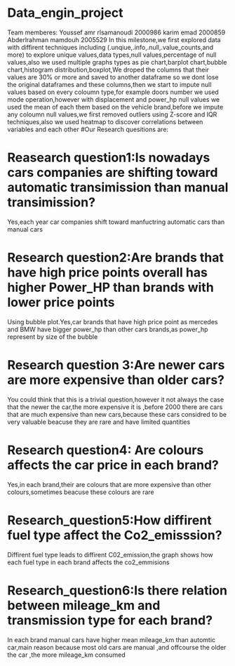 # Data_engin_project
Team memberes:
Youssef amr rlsamanoudi 2000986
karim emad 2000859
Abderlrahman mamdouh 2005529
In this milestone,we first explored data with diffirent techniques including (.unqiue,.info,.null,.value_counts,and more) to explore unique values,data types,null values,percentage of null values,also we used multiple graphs types as pie chart,barplot chart,bubble chart,histogram distribution,boxplot,We droped the columns that their values are 30% or more and saved to another dataframe so we dont lose the original dataframes and these columns,then
we start to impute null values based on every coloumn type,for example doors number we used mode operation,however with displacement and power_hp null values
we used the mean of each them based on the vehicle brand,before we impute any coloumn null values,we first removed outliers using Z-score and IQR techniques,also we used heatmap to discover correlations between variables and each other
#Our Research quesitions are:
# Reasearch question1:Is nowadays cars companies are shifting toward automatic transimission than manual transimission?
Yes,each year car companies shift toward manfuctring automatic cars than manual cars
# Research question2:Are brands that have high price points overall has higher Power_HP than brands with lower price points
Using bubble plot.Yes,car brands that have high price point as mercedes and BMW have bigger power_hp than other cars brands,as power_hp represent by size of the bubble
# Research question 3:Are newer cars are more expensive than older cars?
You could think that this is a trivial question,however it not always the case that the newer the car,the more expensive it is ,before 2000 there are cars
that are much expensive than new cars,because these cars considred to be very valuable beacuse they are rare and have limited quantities
# Research question4: Are colours affects the car price in each brand?
Yes,in each brand,their are colours that are more expensive than other colours,sometimes beacuse these colours are rare
# Research_question5:How diffirent fuel type affect the Co2_emisssion?
Diffirent fuel type leads to diffirent C02_emission,the graph shows how each fuel type in each brand affects the co2_emmisions
# Research_question6:Is there relation between mileage_km and transmission type for each brand?
In each brand manual cars have higher mean mileage_km than automtic car,main reason because most old cars are manual ,and offcourse the older the car ,the more mileage_km consumed
